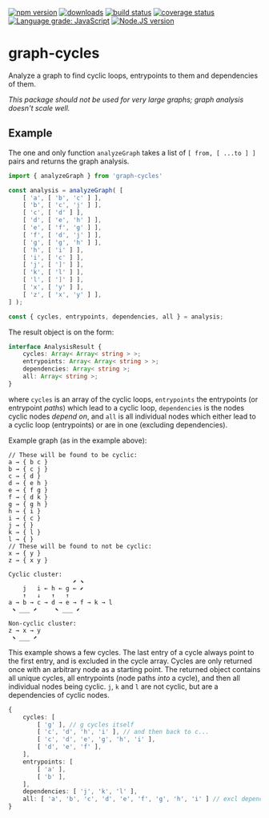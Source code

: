 [![npm version][npm-image]][npm-url]
[![downloads][downloads-image]][npm-url]
[![build status][build-image]][build-url]
[![coverage status][coverage-image]][coverage-url]
[![Language grade: JavaScript][lgtm-image]][lgtm-url]
[![Node.JS version][node-version]][node-url]


# graph-cycles

Analyze a graph to find cyclic loops, entrypoints to them and dependencies of them.

*This package should not be used for very large graphs; graph analysis doesn't scale well.*

## Example

The one and only function `analyzeGraph` takes a list of `[ from, [ ...to ] ]` pairs and returns the graph analysis.

```ts
import { analyzeGraph } from 'graph-cycles'

const analysis = analyzeGraph( [
	[ 'a', [ 'b', 'c' ] ],
	[ 'b', [ 'c', 'j' ] ],
	[ 'c', [ 'd' ] ],
	[ 'd', [ 'e', 'h' ] ],
	[ 'e', [ 'f', 'g' ] ],
	[ 'f', [ 'd', 'j' ] ],
	[ 'g', [ 'g', 'h' ] ],
	[ 'h', [ 'i' ] ],
	[ 'i', [ 'c' ] ],
	[ 'j', [ ']' ] ],
 	[ 'k', [ 'l' ] ],
	[ 'l', [ ']' ] ],
	[ 'x', [ 'y' ] ],
	[ 'z', [ 'x', 'y' ] ],
] );

const { cycles, entrypoints, dependencies, all } = analysis;
```

The result object is on the form:

```ts
interface AnalysisResult {
	cycles: Array< Array< string > >;
	entrypoints: Array< Array< string > >;
	dependencies: Array< string >;
	all: Array< string >;
}
```

where `cycles` is an array of the cyclic loops, `entrypoints` the entrypoints (or entrypoint *paths*) which lead to a cyclic loop, `dependencies` is the nodes cyclic nodes *depend on*, and `all` is all individual nodes which either lead to a cyclic loop (entrypoints) or are in one (excluding dependencies).

Example graph (as in the example above):

<!-- ←→↑↓ ⬊⬈⬉⬋ -->

```
// These will be found to be cyclic:
a → { b c }
b → { c j }
c → { d }
d → { e h }
e → { f g }
f → { d k }
g → { g h }
h → { i }
i → { c }
j → { }
k → { l }
l → { }
// These will be found to not be cyclic:
x → { y }
z → { x y }

Cyclic cluster:
                  ⬈ ⬊
    j   i ← h ← g ← ⬋
    ↑   ↓   ↑   ↑
a → b → c → d → e → f → k → l
 ⬊ ___ ⬈     ⬉ ___ ⬋

Non-cyclic cluster:
z → x → y
 ⬊ ___ ⬈
```

This example shows a few cycles. The last entry of a cycle always point to the first entry, and is excluded in the cycle array. Cycles are only returned once with an arbitrary node as a starting point. The returned object contains all unique cycles, all entrypoints (node paths *into* a cycle), and then all individual nodes being cyclic. `j`, `k` and `l` are not cyclic, but are a dependencies of cyclic nodes.

```ts
{
	cycles: [
		[ 'g' ], // g cycles itself
		[ 'c', 'd', 'h', 'i' ], // and then back to c...
		[ 'c', 'd', 'e', 'g', 'h', 'i' ],
		[ 'd', 'e', 'f' ],
	],
	entrypoints: [
		[ 'a' ],
		[ 'b' ],
	],
	dependencies: [ 'j', 'k', 'l' ],
	all: [ 'a', 'b', 'c', 'd', 'e', 'f', 'g', 'h', 'i' ] // excl dependencies
}
```



[npm-image]: https://img.shields.io/npm/v/graph-cycles.svg
[npm-url]: https://npmjs.org/package/graph-cycles
[downloads-image]: https://img.shields.io/npm/dm/graph-cycles.svg
[build-image]: https://img.shields.io/github/workflow/status/grantila/graph-cycles/Master.svg
[build-url]: https://github.com/grantila/graph-cycles/actions?query=workflow%3AMaster
[coverage-image]: https://coveralls.io/repos/github/grantila/graph-cycles/badge.svg?branch=master
[coverage-url]: https://coveralls.io/github/grantila/graph-cycles?branch=master
[lgtm-image]: https://img.shields.io/lgtm/grade/javascript/g/grantila/graph-cycles.svg?logo=lgtm&logoWidth=18
[lgtm-url]: https://lgtm.com/projects/g/grantila/graph-cycles/context:javascript
[node-version]: https://img.shields.io/node/v/graph-cycles
[node-url]: https://nodejs.org/en/
